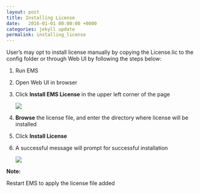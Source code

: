 ```yaml
---
layout: post
title: Installing License
date:   2016-01-01 00:00:00 +0000
categories: jekyll update
permalink: installing_license
---
```


User’s may opt to install license manually by copying the License.lic to the config folder or through Web UI by following the steps below:

1. Run EMS
   
2. Open Web UI in browser
   
3. Click **Install EMS License** in the upper left corner of the page
   
   ![]({{site.url}}{{site.baseurl}}/assets/image1.jpg)
   
4. **Browse** the license file, and enter the directory where license will be installed
   
5. Click **Install License**
   
6. A successful message will prompt for successful installation
   
   ![]({{site.url}}{{site.baseurl}}/assets/image2.jpg)

**Note:**

Restart EMS to apply the license file added
